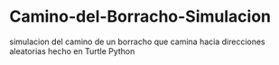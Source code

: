 # Camino-del-Borracho-Simulacion
simulacion del camino de un borracho que camina hacia direcciones aleatorias hecho en Turtle Python
